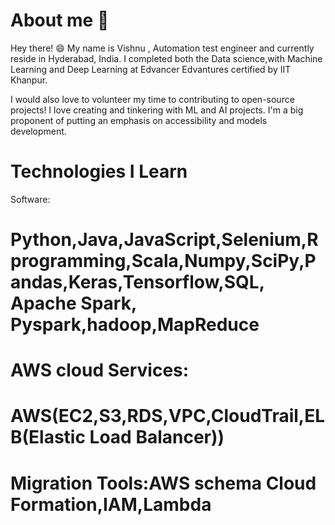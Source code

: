 # About me  👋

Hey there! 😄 My name is Vishnu , Automation test engineer and currently reside in Hyderabad, India. I completed both the Data science,with Machine Learning and Deep Learning at Edvancer Edvantures certified by IIT Khanpur.

I would also love to volunteer my time to contributing to open-source projects! I love creating and tinkering with ML and AI projects. I'm a big proponent of putting an emphasis on accessibility and models development.

# Technologies I Learn

Software:
# Python,Java,JavaScript,Selenium,R programming,Scala,Numpy,SciPy,Pandas,Keras,Tensorflow,SQL, Apache Spark, Pyspark,hadoop,MapReduce
# AWS cloud Services:
# AWS(EC2,S3,RDS,VPC,CloudTrail,ELB(Elastic Load Balancer))
# Migration Tools:AWS schema Cloud Formation,IAM,Lambda
